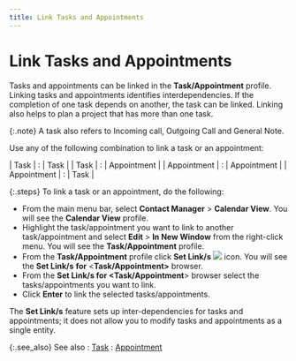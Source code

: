```yaml
---
title: Link Tasks and Appointments
---
```


# Link Tasks and Appointments


Tasks and appointments can be linked in the **Task/Appointment**  profile. Linking tasks and appointments identifies interdependencies.  If the completion of one task depends on another, the task can be linked.  Linking also helps to plan a project that has more than one task.


{:.note}
A task also refers to Incoming call, Outgoing  Call and General Note.


Use any of the following combination to link a task or an appointment:


| Task | : | Task |
| Task | : | Appointment |
| Appointment | : | Appointment |
| Appointment | : | Task |



{:.steps}
To link a task or an appointment, do the  following:

- From the main  menu bar, select **Contact Manager**  > **Calendar View**. You will see  the **Calendar View** profile.
- Highlight the  task/appointment you want to link to another task/appointment and select  **Edit** > **In 
 New Window** from the right-click menu. You will see the **Task/Appointment**  profile.
- From the **Task/Appointment** profile click **Set Link/s** ![]({{site.cm_baseurl}}/img/cm_set_links_icon.gif) icon. You  will see the **Set 
 Link/s** **for** <**Task/Appointment&gt;**  browser.
- From the **Set Link/s for &lt;Task/Appointment**>  browser select the tasks/appointments you want to link.
- Click **Enter** to link the selected tasks/appointments.



The **Set Link/s** feature sets  up inter-dependencies for tasks and appointments; it does not allow you  to modify tasks and appointments as a single entity.


{:.see_also}
See also
: [Task]({{site.cm_baseurl}}/tasks/task-details/task_information.html)
: [Appointment]({{site.cm_baseurl}}/appointments/appointment-details/appointment_information.html)

